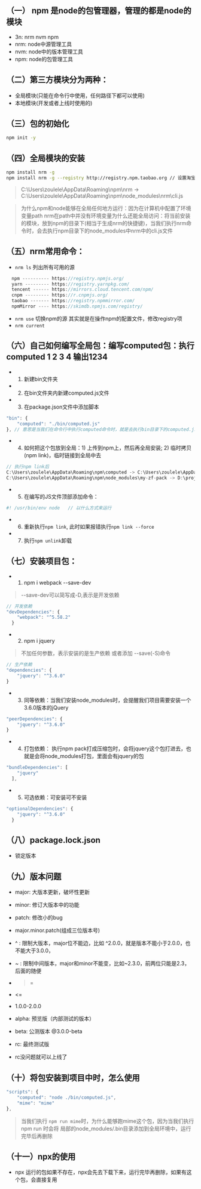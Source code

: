 ## （一） npm 是node的包管理器，管理的都是node的模块
- 3n: nrm nvm npm
- nrm: node中源管理工具
- nvm: node中的版本管理工具
- npm: node的包管理工具


## （二）第三方模块分为两种：
- 全局模块(只能在命令行中使用，任何路径下都可以使用)
- 本地模块(开发或者上线时使用的)

## （三）包的初始化
```bash
npm init -y
```

## （四）全局模块的安装
```bash
npm install nrm -g
npm install nrm -g --registry http://registry.npm.taobao.org // 设置淘宝源
```
> C:\Users\zoulele\AppData\Roaming\npm\nrm -> C:\Users\zoulele\AppData\Roaming\npm\node_modules\nrm\cli.js

> 为什么npm和node能够在全局任何地方运行：因为在计算机中配置了环境变量path
> nrm在path中并没有环境变量为什么还能全局访问：将当前安装的模块，放到npm的目录下(相当于生成nrm的快捷键)，当我们执行nrm命令时，会去执行npm目录下的node_modules中nrm中的cli.js文件

## （五）nrm常用命令：
- `nrm ls` 列出所有可用的源
```javascript
  npm ---------- https://registry.npmjs.org/
  yarn --------- https://registry.yarnpkg.com/
  tencent ------ https://mirrors.cloud.tencent.com/npm/
  cnpm --------- https://r.cnpmjs.org/
  taobao ------- https://registry.npmmirror.com/
  npmMirror ---- https://skimdb.npmjs.com/registry/

```
- `nrm use` 切换npm的源 其实就是在操作npm的配置文件，修改registry项
- `nrm current`

## （六）自己如何编写全局包：编写computed包：执行computed 1 2 3 4 输出1234
- 1. 新建bin文件夹

- 2. 在bin文件夹内新建computed.js文件

- 3. 在package.json文件中添加脚本
```javascript
"bin": {
    "computed": "./bin/computed.js"
}, // 意思是当我们在命令行中执行computed命令时，就是去执行bin目录下的computed.js
```
- 4. 如何把这个包放到全局：1) 上传到npm上，然后再全局安装; 2) 临时拷贝(npm link)，临时链接到全局中去
```javascript
// 执行npm link后
C:\Users\zoulele\AppData\Roaming\npm\computed -> C:\Users\zoulele\AppData\Roaming\npm\node_modules\my-zf-pack\bin\computed.js
C:\Users\zoulele\AppData\Roaming\npm\node_modules\my-zf-pack -> D:\project\node-learn\6.npm
```
- 5. 在编写的JS文件顶部添加命令：
```javascript
#! /usr/bin/env node   // 以什么方式来运行
```

- 6. 重新执行`npm link`, 此时如果报错执行`npm link --force`
- 7. 执行`npm unlink`卸载

## （七）安装项目包：
- 1) npm i webpack --save-dev 
> --save-dev可以简写成-D,表示是开发依赖
```javascript
// 开发依赖
"devDependencies": {
    "webpack": "^5.58.2"
  }

```

- 2) npm i jquery
> 不加任何参数，表示安装的是生产依赖 或者添加 --save(-S)命令
```javascript
// 生产依赖
"dependencies": {
    "jquery": "^3.6.0"
}
```

- 3) 同等依赖：当我们安装node_modules时，会提醒我们项目需要安装一个3.6.0版本的jQuery
```javascript
"peerDependencies": {
    "jquery": "^3.6.0"
}
```

- 4) 打包依赖： 执行npm pack打成压缩包时，会将jquery这个包打进去，也就是会将node_modules打包，里面会有jquery的包
```javascript
"bundleDependencies": [
    "jquery"
  ],
```

- 5) 可选依赖：可安装可不安装
```javascript
"optionalDependencies": {
    "jquery": "^3.6.0"
  }
```

## （八）package.lock.json
- 锁定版本

## （九）版本问题
- major: 大版本更新，破坏性更新 
- minor: 修订大版本中的功能
- patch: 修改小的bug
- major.minor.patch(组成三位版本号)

- ^ : 限制大版本，major位不能边，比如 ^2.0.0，就是版本不能小于2.0.0，也不能大于3.0.0，
- ~ : 限制中间版本，major和minor不能变，比如~2.3.0，前两位只能是2.3，后面的随便
- >=
- <=
- 1.0.0-2.0.0
- alpha: 预览版（内部测试的版本）
- beta: 公测版本 @3.0.0-beta
- rc: 最终测试版
- rc没问题就可以上线了

## （十）将包安装到项目中时，怎么使用

```javascript
"scripts": {
    "computed": "node ./bin/computed.js",
    "mime": "mime"
},
```
> 当我们执行 `npm run mime`时，为什么能够跑mime这个包，因为当我们执行 npm run 时会将 局部的node_modules/.bin目录添加到全局环境中，运行完毕后再删除

## （十一）npx的使用
- npx 运行的包如果不存在，npx会先去下载下来，运行完毕再删除，如果有这个包，会直接复用